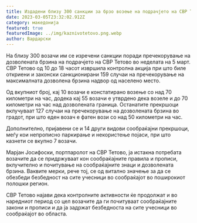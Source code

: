 ```yaml
---
title: Издадени близу 300 санкции за брзо возење на подрачјето на СВР Тетово
date: 2023-03-05T23:32:02.912Z
category: македонија
featured: true
featuredImage: ../img/kaznivotetovo.png.webp
author: Вардарски
---
```


На близу 300 возачи им се изречени санкции поради пречекорување на дозволената брзина на подрачјето на СВР Тетово во неделата на 5 март. СВР Тетово од 10 до 18 часот извршила контролна акција при што биле откриени и законски санкционирани 159 случаи на пречекорување на максималната дозволена брзина надвор од населено место.

Од вкупниот број, кај 10 возачи е констатирано возење со над 70 километри на час, додека кај 55 возачи е утврдено дека возеле и до 70 километри на час над дозволената граница. Останатите прекршоци вклучуваат 127 случаи на пречекорување на дозволената брзина во градот, при што еден возач е фатен вози со над 50 километри на час.

Дополнително, пријавени се и 14 други видови сообраќајни прекршоци, меѓу кои непрописно паркирање и некористење појаси, при што казнети се вкупно 7 возачи.

Марјан Јосифоски, портпаролот на СВР Тетово, ја истакна потребата возачите да се придржуваат кон сообраќајните правила и прописи, вклучително и почитување на сообраќајните знаци и дозволената брзина. Ваквите мерки, рече тој, се од витално значење за да се обезбеди безбедност на сите учесници во сообраќајот во поширокиот полошки регион.

СВР Тетово најави дека контролните активности ќе продолжат и во наредниот период со цел возачите да ги почитуваат сообраќајните закони и прописи и да ја задржат безбедноста на сите учесници во сообраќајот во областа.
